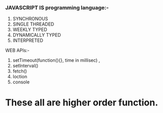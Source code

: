 ### JAVASCRIPT IS programming language:-
   1. SYNCHRONOUS 
   2. SINGLE THREADED
   3. WEEKLY TYPED
   4. DYNAMICALLY TYPED
   5. INTERPRETED

WEB APIs:- 
   1. setTimeout(function(){}, time in millisec) , 
   2. setInterval()
   3. fetch()
   4. loction 
   5. console

# These all are higher order function.